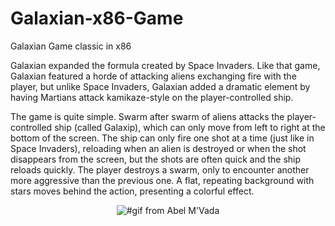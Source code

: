 # Galaxian-x86-Game
Galaxian Game classic in x86 

Galaxian expanded the formula created by Space Invaders. Like that game, Galaxian featured a horde of attacking aliens exchanging fire with the player, but unlike Space Invaders, Galaxian added a dramatic element by having Martians attack kamikaze-style on the player-controlled ship.

The game is quite simple. Swarm after swarm of aliens attacks the player-controlled ship (called Galaxip), which can only move from left to right at the bottom of the screen. The ship can only fire one shot at a time (just like in Space Invaders), reloading when an alien is destroyed or when the shot disappears from the screen, but the shots are often quick and the ship reloads quickly. The player destroys a swarm, only to encounter another more aggressive than the previous one. A flat, repeating background with stars moves behind the action, presenting a colorful effect.

<p align="center">
<img class="_2nKI6" src="https://66.media.tumblr.com/eeef40022edc85c74f7e602fe4df6f64/tumblr_op97abdenu1sfxb96o1_400.gifv" alt="#gif from Abel M'Vada">
</p>
